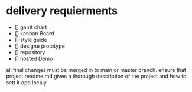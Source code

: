 # delivery requierments

- [] gantt chart
- [] kanban Board
- [] style guide
- [] designe prototype
- [] repository
- [] hosted Demo

all final changes must be merged in to main or master branch.
ensure that project readme.md gives a thorough description of the project and how to sett it opp localy